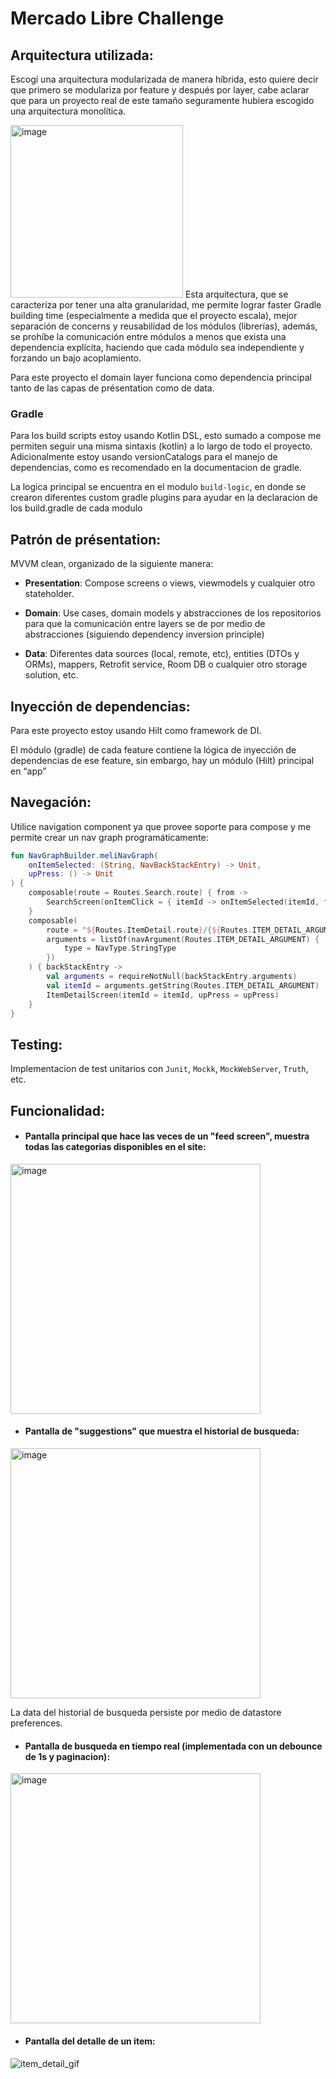 # **Mercado Libre Challenge**
## Arquitectura utilizada:

Escogí una arquitectura modularizada de manera híbrida, esto quiere decir que primero se modulariza por feature y después por layer, cabe aclarar que para un proyecto real de este tamaño seguramente hubiera escogido una arquitectura monolítica.


<img width="276" alt="image" src="https://user-images.githubusercontent.com/46971682/205694717-5e3f0b57-d242-4c50-9013-fcd8888b0b69.png">
Esta arquitectura, que se caracteriza por tener una alta granularidad, me permite lograr faster Gradle building time (especialmente a medida que el proyecto escala), mejor separación de concerns y reusabilidad de los módulos (librerías), además, se prohíbe la comunicación entre módulos a menos que exista una dependencia explícita, haciendo que cada módulo sea independiente y forzando un bajo acoplamiento.

Para este proyecto el domain layer funciona como dependencia principal tanto de las capas de présentation como de data.

### Gradle
Para los build scripts estoy usando Kotlin DSL, esto sumado a compose me permiten seguir una misma sintaxis (kotlin) a lo largo de todo el proyecto.
Adicionalmente estoy usando versionCatalogs para el manejo de dependencias, como es recomendado en la documentacion de gradle.

La logica principal se encuentra en el modulo `build-logic`, en donde se crearon diferentes custom gradle plugins para ayudar en la declaracion de los build.gradle de cada modulo

## Patrón de présentation: 
MVVM clean, organizado de la siguiente manera: 

* **Presentation**: Compose screens o views, viewmodels y cualquier otro stateholder.
* **Domain**: Use cases, domain models y abstracciones de los repositorios para que la comunicación entre layers se de por medio de abstracciones (siguiendo dependency inversion principle)

* **Data**: Diferentes data sources (local, remote, etc), entities (DTOs y ORMs), mappers, Retrofit service, Room DB o cualquier otro storage solution, etc.

## Inyección de dependencias:

Para este proyecto estoy usando Hilt como framework de DI.

El módulo (gradle) de cada feature contiene la lógica de inyección de dependencias de ese feature, sin embargo, hay un módulo (Hilt) principal en “app”

## Navegación: 

Utilice navigation component ya que provee soporte para compose y me permite crear un nav graph programáticamente:
```kotlin
fun NavGraphBuilder.meliNavGraph(
    onItemSelected: (String, NavBackStackEntry) -> Unit,
    upPress: () -> Unit
) {
    composable(route = Routes.Search.route) { from ->
        SearchScreen(onItemClick = { itemId -> onItemSelected(itemId, from) })
    }
    composable(
        route = "${Routes.ItemDetail.route}/{${Routes.ITEM_DETAIL_ARGUMENT}}",
        arguments = listOf(navArgument(Routes.ITEM_DETAIL_ARGUMENT) {
            type = NavType.StringType
        })
    ) { backStackEntry ->
        val arguments = requireNotNull(backStackEntry.arguments)
        val itemId = arguments.getString(Routes.ITEM_DETAIL_ARGUMENT)
        ItemDetailScreen(itemId = itemId, upPress = upPress)
    }
}
```
## Testing:
Implementacion de test unitarios con `Junit`, `Mockk`, `MockWebServer`, `Truth`, etc. 

## Funcionalidad:
* #### Pantalla principal que hace las veces de un "feed screen", muestra todas las categorias disponibles en el site:

<img width="400" alt="image" src="https://user-images.githubusercontent.com/46971682/205698978-488d8973-1400-454c-be05-0a415f56feca.png">

* #### Pantalla de "suggestions" que muestra el historial de busqueda:

<img width="400" alt="image" src="https://user-images.githubusercontent.com/46971682/205699701-185a3498-6d50-494f-af21-b6b59177d614.png">

La data del historial de busqueda persiste por medio de datastore preferences.

* #### Pantalla de busqueda en tiempo real (implementada con un debounce de 1s y paginacion):

<img width="400" alt="image" src="https://user-images.githubusercontent.com/46971682/205699234-b1e71eac-d0f5-4266-ac92-67640404b53b.png">

* #### Pantalla del detalle de un item:

![item_detail_gif](https://user-images.githubusercontent.com/46971682/205701095-07680dcb-e122-41ed-926a-5af7e3780998.gif)

